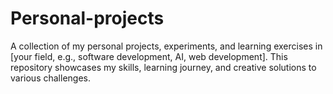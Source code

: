 # Personal-projects
A collection of my personal projects, experiments, and learning exercises in [your field, e.g., software development, AI, web development]. This repository showcases my skills, learning journey, and creative solutions to various challenges.

